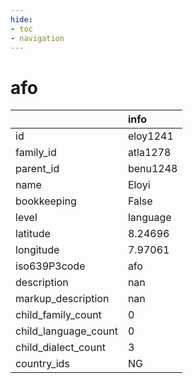 ```yaml
---
hide:
- toc
- navigation
---
```

# afo
|                      | info     |
|:---------------------|:---------|
| id                   | eloy1241 |
| family_id            | atla1278 |
| parent_id            | benu1248 |
| name                 | Eloyi    |
| bookkeeping          | False    |
| level                | language |
| latitude             | 8.24696  |
| longitude            | 7.97061  |
| iso639P3code         | afo      |
| description          | nan      |
| markup_description   | nan      |
| child_family_count   | 0        |
| child_language_count | 0        |
| child_dialect_count  | 3        |
| country_ids          | NG       |